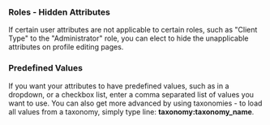 ### Roles - Hidden Attributes

If certain user attributes are not applicable to certain roles, such as "Client Type" to the "Administrator" role, you can elect to hide the unapplicable attributes on profile editing pages.

### Predefined Values

If you want your attributes to have predefined values, such as in a dropdown, or a checkbox list, enter a comma separated list of values you want to use. You can also get more advanced by using taxonomies - to load all values from a taxonomy, simply type line: **taxonomy:taxonomy_name**.